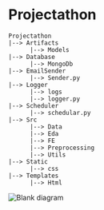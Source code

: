 # Projectathon
```
Projectathon
|--> Artifacts
      |--> Models
|--> Database
      |--> MongoDb
|--> EmailSender
      |--> Sender.py
|--> Logger
      |--> logs
      |--> logger.py
|--> Scheduler
      |--> schedular.py
|--> Src
      |--> Data
      |--> Eda
      |--> FE
      |--> Preprocessing
      |--> Utils
|--> Static
      |--> css
|--> Templates
      |--> Html
```
![Blank diagram](https://user-images.githubusercontent.com/40850370/138923608-3b774ea9-b151-45ae-a567-e17bb0de98cc.png)
